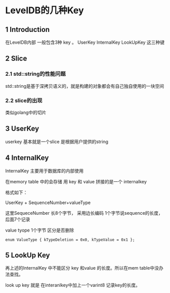 # LevelDB的几种Key



## 1 Introduction

在LevelDB内部   一般包含3种 key 。 UserKey InternalKey  LookUpKey 这三种键



## 2 Slice

### 2.1 std::string的性能问题

std::string是基于深拷贝语义的，就是构建的对象都会有自己独自使用的一块空间

### 2.2 slice的出现

类似golang中的切片  



## 3 UserKey

userkey 基本就是一个slice   是根据用户提供的string 



## 4 InternalKey

InternalKey 主要用于数据库的内部使用 

在memory table 中的会存储 用 key 和 value 拼接的是一个 internalkey

格式如下：



UserKey + SequenceNumber+valueType



这里SequeceNumber 长8个字节， 采用边长编码  1个字节说sequence的长度，后面7个记录

value tyope 1个字节 区分是否删除

```
enum ValueType { kTypeDeletion = 0x0, kTypeValue = 0x1 };
```



## 5 LookUp Key

再上述的InternalKey 中不能区分  key 和value 的长度。所以在mem table中没办法查找。

look up key 就是 在interanlkey中加上一个varint8 记录key的长度。


